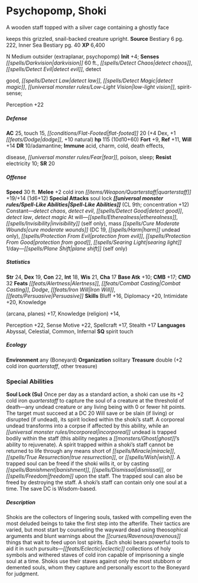 ﻿---
cssclass: [monsters]

---

# Psychopomp, Shoki
A wooden staff topped with a silver cage containing a ghostly face

keeps this grizzled, snail-backed creature upright.
**Source** Bestiary 6 pg. 222, Inner Sea Bestiary pg. 40
**XP** 6,400

N Medium outsider (extraplanar, psychopomp)
**Init** +4; **Senses** _[[spells/Darkvision|darkvision]]_ 60 ft., _[[spells/Detect Chaos|detect chaos]]_, _[[spells/Detect Evil|detect evil]]_, detect

good, _[[spells/Detect Law|detect law]]_, _[[spells/Detect Magic|detect magic]]_, _[[universal monster rules/Low-Light Vision|low-light vision]]_, spirit-sense;

Perception +22

##### Defense

**AC** 25, touch 15, _[[conditions/Flat-Footed|flat-footed]]_ 20 (+4 Dex, +1 _[[feats/Dodge|dodge]]_, +10 natural)
**hp** 115 (10d10+60)
**Fort** +9, **Ref** +11, **Will** +14
**DR** 10/adamantine; **Immune** acid, charm, cold, death effects,

disease, _[[universal monster rules/Fear|fear]]_, poison, sleep; **Resist** electricity 10; **SR** 20

##### Offense
**Speed** 30 ft.
**Melee** +2 cold iron _[[items/Weapon/Quarterstaff|quarterstaff]]_ +19/+14 (1d6+12)
**Special Attacks** soul lock
**_[[universal monster rules/Spell-Like Abilities|Spell-Like Abilities]]_** (CL 9th; concentration +12)
Constant—_detect chaos_, _detect evil_, _[[spells/Detect Good|detect good]]_, _detect law_, _detect magic_ 
At will—_[[spells/Etherealness|etherealness]]_, _[[spells/Invisibility|invisibility]]_ (self only), mass _[[spells/Cure Moderate Wounds|cure moderate wounds]]_ (DC 19, _[[spells/Harm|harm]]_ undead only), _[[spells/Protection From Evil|protection from evil]]_, _[[spells/Protection From Good|protection from good]]_, _[[spells/Searing Light|searing light]]_ 
1/day—_[[spells/Plane Shift|plane shift]]_ (self only)

##### Statistics
**Str** 24, **Dex** 19, **Con** 22, **Int** 18, **Wis** 21, **Cha** 17
**Base Atk** +10; **CMB** +17; **CMD** 32
**Feats** _[[feats/Alertness|Alertness]]_, _[[feats/Combat Casting|Combat Casting]]_, _Dodge_, _[[feats/Iron Will|Iron Will]]_, _[[feats/Persuasive|Persuasive]]_
**Skills** Bluff +16, Diplomacy +20, Intimidate +20, Knowledge

(arcana, planes) +17, Knowledge (religion) +14,

Perception +22, Sense Motive +22, Spellcraft +17, Stealth +17
**Languages** Abyssal, Celestial, Common, Infernal
**SQ** spirit touch

##### Ecology

**Environment** any (Boneyard)
**Organization** solitary
**Treasure** double (+2 cold iron _quarterstaff_, other treasure)

### Special Abilities
**Soul Lock (Su)** Once per day as a standard action, a shoki can use its +2 cold iron _quarterstaff_ to capture the soul of a creature at the threshold of death—any undead creature or any living being with 0 or fewer hit points. The target must succeed at a DC 20 Will save or be slain (if living) or disrupted (if undead), its spirit locked within the shoki’s staff. A corporeal undead transforms into a corpse if affected by this ability, while an _[[universal monster rules/Incorporeal|incorporeal]]_ undead is trapped bodily within the staff (this ability negates a _[[monsters/Ghost|ghost]]_’s ability to rejuvenate). A spirit trapped within a shoki’s staff cannot be returned to life through any means short of _[[spells/Miracle|miracle]]_, _[[spells/True Resurrection|true resurrection]]_, or _[[spells/Wish|wish]]_. A trapped soul can be freed if the shoki wills it, or by casting _[[spells/Banishment|banishment]]_, _[[spells/Dismissal|dismissal]]_, or _[[spells/Freedom|freedom]]_ upon the staff. The trapped soul can also be freed by destroying the staff. A shoki’s staff can contain only one soul at a time. The save DC is Wisdom-based.

##### Description

Shokis are the collectors of lingering souls, tasked with compelling even the most deluded beings to take the first step into the afterlife. Their tactics are varied, but most start by counseling the wayward dead using theosophical arguments and blunt warnings about the _[[curses/Ravenous|ravenous]]_ things that wait to feed upon lost spirits. Each shoki bears powerful tools to aid it in such pursuits—_[[feats/Eclectic|eclectic]]_ collections of holy symbols and withered staves of cold iron capable of imprisoning a single soul at a time. Shokis use their staves against only the most stubborn or demented souls, whom they capture and personally escort to the Boneyard for judgment.